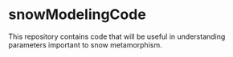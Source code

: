 # snowModelingCode
This repository contains code that will be useful in understanding parameters important to snow metamorphism.
